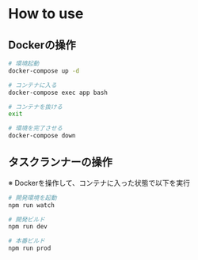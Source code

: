 # How to use

## Dockerの操作
```bash
# 環境起動
docker-compose up -d

# コンテナに入る
docker-compose exec app bash

# コンテナを抜ける
exit

# 環境を完了させる
docker-compose down
```

## タスクランナーの操作
※ Dockerを操作して、コンテナに入った状態で以下を実行
```bash
# 開発環境を起動
npm run watch

# 開発ビルド
npm run dev

# 本番ビルド
npm run prod
```